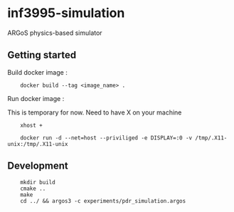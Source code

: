 # inf3995-simulation

ARGoS physics-based simulator

## Getting started

Build docker image :

        docker build --tag <image_name> .

Run docker image :

This is temporary for now. Need to have X on your machine
        
        xhost + 
        
        docker run -d --net=host --priviliged -e DISPLAY=:0 -v /tmp/.X11-unix:/tmp/.X11-unix


## Development


        mkdir build
        cmake ..
        make
        cd ../ && argos3 -c experiments/pdr_simulation.argos
